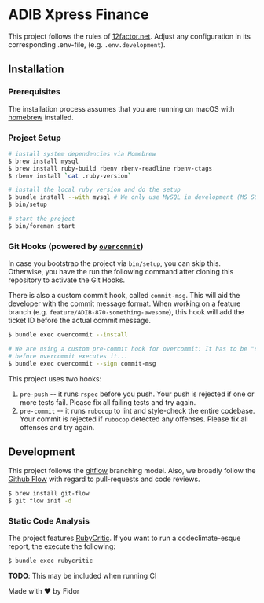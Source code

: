 # ADIB Xpress Finance

This project follows the rules of [12factor.net][1]. Adjust any configuration in its corresponding .env-file, (e.g. `.env.development`).


## Installation

### Prerequisites

The installation process assumes that you are running on macOS with [homebrew][2] installed.


### Project Setup

```sh
# install system dependencies via Homebrew
$ brew install mysql
$ brew install ruby-build rbenv rbenv-readline rbenv-ctags
$ rbenv install `cat .ruby-version`

# install the local ruby version and do the setup
$ bundle install --with mysql # We only use MySQL in development (MS SQL in production)
$ bin/setup

# start the project
$ bin/foreman start
```


### Git Hooks (powered by [`overcommit`][3])

In case you bootstrap the project via `bin/setup`, you can skip this. Otherwise, you have the run the following command after cloning this repository to activate the Git Hooks.

There is also a custom commit hook, called `commit-msg`. This will aid the developer with the commit message format. When working on a feature branch (e.g. `feature/ADIB-870-something-awesome`), this hook will add the ticket ID before the actual commit message.

```sh
$ bundle exec overcommit --install

# We are using a custom pre-commit hook for overcommit: It has to be "signed"
# before overcommit executes it...
$ bundle exec overcommit --sign commit-msg
```

This project uses two hooks:

1. `pre-push` -- it runs `rspec` before you push. Your push is rejected if one or more tests fail. Please fix all failing tests and try again.
2. `pre-commit` -- it runs `rubocop` to lint and style-check the entire codebase. Your commit is rejected if `rubocop` detected any offenses. Please fix all offenses and try again.


## Development

This project follows the [gitflow][4] branching model. Also, we broadly follow the [Github Flow][5] with regard to pull-requests and code reviews.

```sh
$ brew install git-flow
$ git flow init -d
```

### Static Code Analysis

The project features [RubyCritic][6]. If you want to run a codeclimate-esque report, the execute the following:

```sh
$ bundle exec rubycritic
```

**TODO**: This may be included when running CI


[1]: https://12factor.net
[2]: http://brew.sh/
[3]: https://github.com/brigade/overcommit
[4]: https://github.com/nvie/gitflow
[5]: https://guides.github.com/introduction/flow/
[6]: https://github.com/whitesmith/rubycritic

Made with :heart: by Fidor
